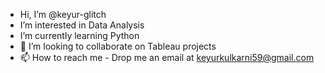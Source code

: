 - Hi, I’m @keyur-glitch
- I’m interested in Data Analysis
- I’m currently learning Python
- 💞️ I’m looking to collaborate on Tableau projects
- 📫 How to reach me - Drop me an email at keyurkulkarni59@gmail.com

<!---
keyur-glitch/keyur-glitch is a ✨ special ✨ repository because its `README.md` (this file) appears on your GitHub profile.
You can click the Preview link to take a look at your changes.
--->
